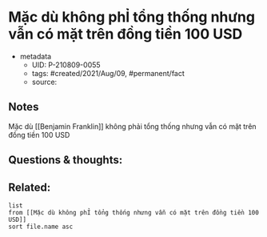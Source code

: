 # Mặc dù không phỈ tổng thống nhưng vẫn có mặt trên đồng tiền 100 USD

- metadata
	- UID: P-210809-0055
	- tags: #created/2021/Aug/09, #permanent/fact 
	- source: 

## Notes
Mặc dù [[Benjamin Franklin]] không phải tổng thống nhưng vẫn có mặt trên đồng tiền 100 USD

## Questions & thoughts:

## Related:
```dataview
list
from [[Mặc dù không phỈ tổng thống nhưng vẫn có mặt trên đồng tiền 100 USD]]
sort file.name asc
```
